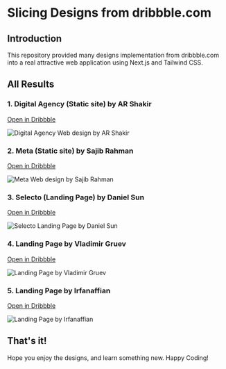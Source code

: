 # Slicing Designs from dribbble.com

## Introduction

This repository provided many designs implementation from dribbble.com into a real attractive web application using Next.js and Tailwind CSS.

## All Results

### 1. Digital Agency (Static site) by AR Shakir

[Open in Dribbble](https://dribbble.com/shots/15915288-web-design-landing-page-saas/attachments/8009486?mode=media)

![Digital Agency Web design by AR Shakir](https://drive.google.com/uc?id=1Y2W6DRhz7_eEA5vR5FV4jO-BgS2IDPO7)

### 2. Meta (Static site) by Sajib Rahman

[Open in Dribbble](https://dribbble.com/shots/17569942-Keyword-Analysis-Website-Design-Meta/attachments/12716549?mode=media)

![Meta Web design by Sajib Rahman](https://drive.google.com/uc?id=1845346dAGqK7tCrEZUz_Vsj-MtbEnNwS)

### 3. Selecto (Landing Page) by Daniel Sun

[Open in Dribbble](https://dribbble.com/shots/16173831-web-design-landing-page)

![Selecto Landing Page by Daniel Sun](https://drive.google.com/uc?id=1qB_EUzMy4Ug5pxWeNn1VzFFp2Aj5iuh0)

### 4. Landing Page by Vladimir Gruev

[Open in Dribbble](https://dribbble.com/shots/16211602-Web-site-landing-page)

![Landing Page by Vladimir Gruev](https://drive.google.com/uc?id=1bPi31JIexTeJ7IoJY3M4MuCwPrNOQIwq)

### 5. Landing Page by Irfanaffian

[Open in Dribbble](https://dribbble.com/shots/17304939/attachments/12418861?mode=media)

![Landing Page by Irfanaffian](https://drive.google.com/uc?id=1cvU7QR94W3QvdR6YHw0uO7dk_6eOz1mJ)

## That's it!

Hope you enjoy the designs, and learn something new. Happy Coding!
